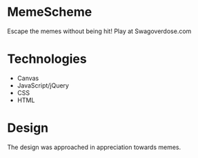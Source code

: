 # MemeScheme
Escape the memes without being hit! Play at Swagoverdose.com

# Technologies
- Canvas
- JavaScript/jQuery
- CSS
- HTML

# Design
The design was approached in appreciation towards memes.



